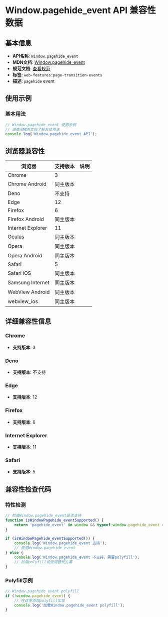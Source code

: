 # Window.pagehide_event API 兼容性数据

## 基本信息

- **API名称**: `Window.pagehide_event`
- **MDN文档**: [Window.pagehide_event](https://developer.mozilla.org/docs/Web/API/Window/pagehide_event)
- **规范文档**: [查看规范](https://html.spec.whatwg.org/multipage/indices.html#event-pagehide)
- **标签**: `web-features:page-transition-events`
- **描述**: `pagehide` event

## 使用示例

### 基本用法

```javascript
// Window.pagehide_event 使用示例
// 请查阅MDN文档了解具体用法
console.log('Window.pagehide_event API');
```

## 浏览器兼容性

| 浏览器 | 支持版本 | 说明 |
|--------|----------|------|
| Chrome | 3 |  |
| Chrome Android | 同主版本 |  |
| Deno | 不支持 |  |
| Edge | 12 |  |
| Firefox | 6 |  |
| Firefox Android | 同主版本 |  |
| Internet Explorer | 11 |  |
| Oculus | 同主版本 |  |
| Opera | 同主版本 |  |
| Opera Android | 同主版本 |  |
| Safari | 5 |  |
| Safari iOS | 同主版本 |  |
| Samsung Internet | 同主版本 |  |
| WebView Android | 同主版本 |  |
| webview_ios | 同主版本 |  |

## 详细兼容性信息

### Chrome

- **支持版本**: 3

### Deno

- **支持版本**: 不支持

### Edge

- **支持版本**: 12

### Firefox

- **支持版本**: 6

### Internet Explorer

- **支持版本**: 11

### Safari

- **支持版本**: 5

## 兼容性检查代码

### 特性检测

```javascript
// 检查Window.pagehide_event是否支持
function isWindowPagehide_eventSupported() {
    return 'pagehide_event' in window && typeof window.pagehide_event === 'function';
}

if (isWindowPagehide_eventSupported()) {
    console.log('Window.pagehide_event 支持');
    // 使用Window.pagehide_event
} else {
    console.log('Window.pagehide_event 不支持，需要polyfill');
    // 加载polyfill或使用替代方案
}
```

### Polyfill示例

```javascript
// Window.pagehide_event polyfill
if (!window.pagehide_event) {
    // 在这里添加polyfill实现
    console.log('加载Window.pagehide_event polyfill');
}
```

